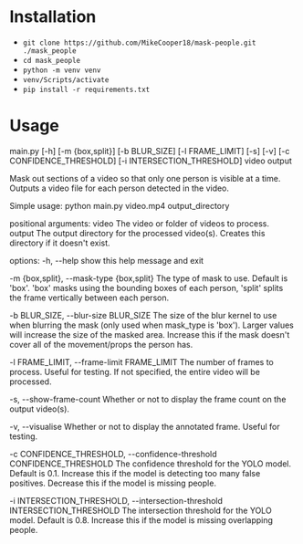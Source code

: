 ﻿# Installation
- `git clone https://github.com/MikeCooper18/mask-people.git ./mask_people`
- `cd mask_people`
- `python -m venv venv`
- `venv/Scripts/activate`
- `pip install -r requirements.txt`


# Usage
main.py [-h] [-m {box,split}] [-b BLUR_SIZE] [-l FRAME_LIMIT] [-s] [-v] [-c CONFIDENCE_THRESHOLD] [-i INTERSECTION_THRESHOLD] video output

Mask out sections of a video so that only one person is visible at a time. Outputs a video file for each person detected in the video.

Simple usage: python main.py video.mp4 output_directory

positional arguments:
  video                 The video or folder of videos to process.  
  output                The output directory for the processed video(s). Creates this directory if it doesn't exist.  

options:
  -h, --help            show this help message and exit  

  
  -m {box,split}, --mask-type {box,split}
                        The type of mask to use. Default is 'box'. 'box' masks using the bounding boxes of each person, 'split' splits the frame vertically between each person.  

                        
  -b BLUR_SIZE, --blur-size BLUR_SIZE
                        The size of the blur kernel to use when blurring the mask (only used when mask_type is 'box'). Larger values will increase the size of the masked area. Increase this if the mask doesn't cover all of the movement/props the person has.  

                        
  -l FRAME_LIMIT, --frame-limit FRAME_LIMIT
                        The number of frames to process. Useful for testing. If not specified, the entire video will be processed.  

                        
  -s, --show-frame-count
                        Whether or not to display the frame count on the output video(s).  

                        
  -v, --visualise       Whether or not to display the annotated frame. Useful for testing.  

  
  -c CONFIDENCE_THRESHOLD, --confidence-threshold CONFIDENCE_THRESHOLD
                        The confidence threshold for the YOLO model. Default is 0.1. Increase this if the model is detecting too many false positives. Decrease this if the model is missing people.  

                        
  -i INTERSECTION_THRESHOLD, --intersection-threshold INTERSECTION_THRESHOLD
                        The intersection threshold for the YOLO model. Default is 0.8. Increase this if the model is missing overlapping people.  

                        
